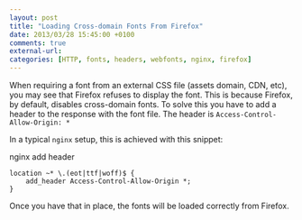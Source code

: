 ```yaml
---
layout: post
title: "Loading Cross-domain Fonts From Firefox"
date: 2013/03/28 15:45:00 +0100
comments: true
external-url:
categories: [HTTP, fonts, headers, webfonts, nginx, firefox]
---
```


When requiring a font from an external CSS file (assets domain, CDN,
etc), you may see that Firefox refuses to display the font. This is
because Firefox, by default, disables cross-domain fonts. To solve this
you have to add a header to the response with the font file. The header
is `Access-Control-Allow-Origin: *`

In a typical `nginx` setup, this is achieved with this snippet:

nginx add header
``` plain nginx add header
location ~* \.(eot|ttf|woff)$ {
	add_header Access-Control-Allow-Origin *;
}   
```

Once you have that in place, the fonts will be loaded correctly from
Firefox.
